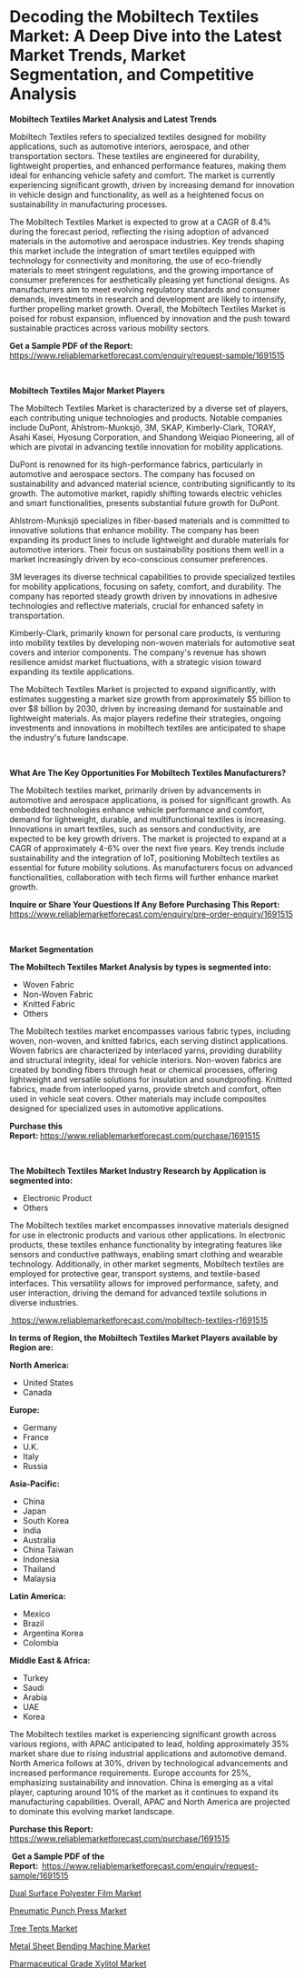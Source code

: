 <p><h1>Decoding the Mobiltech Textiles Market: A Deep Dive into the Latest Market Trends, Market Segmentation, and Competitive Analysis</h1></p><p><strong>Mobiltech Textiles Market Analysis and Latest Trends</strong></p>
<p><p>Mobiltech Textiles refers to specialized textiles designed for mobility applications, such as automotive interiors, aerospace, and other transportation sectors. These textiles are engineered for durability, lightweight properties, and enhanced performance features, making them ideal for enhancing vehicle safety and comfort. The market is currently experiencing significant growth, driven by increasing demand for innovation in vehicle design and functionality, as well as a heightened focus on sustainability in manufacturing processes.</p><p>The Mobiltech Textiles Market is expected to grow at a CAGR of 8.4% during the forecast period, reflecting the rising adoption of advanced materials in the automotive and aerospace industries. Key trends shaping this market include the integration of smart textiles equipped with technology for connectivity and monitoring, the use of eco-friendly materials to meet stringent regulations, and the growing importance of consumer preferences for aesthetically pleasing yet functional designs. As manufacturers aim to meet evolving regulatory standards and consumer demands, investments in research and development are likely to intensify, further propelling market growth. Overall, the Mobiltech Textiles Market is poised for robust expansion, influenced by innovation and the push toward sustainable practices across various mobility sectors.</p></p>
<p><strong>Get a Sample PDF of the Report:&nbsp;</strong> <a href="https://www.reliablemarketforecast.com/enquiry/request-sample/1691515?utm_campaign=1129&utm_medium=2&utm_source=Github&utm_content=ia&utm_term=18102024&utm_id=mobiltech-textiles">https://www.reliablemarketforecast.com/enquiry/request-sample/1691515</a></p>
<p>&nbsp;</p>
<p><strong>Mobiltech Textiles Major Market Players</strong></p>
<p><p>The Mobiltech Textiles Market is characterized by a diverse set of players, each contributing unique technologies and products. Notable companies include DuPont, Ahlstrom-Munksjö, 3M, SKAP, Kimberly-Clark, TORAY, Asahi Kasei, Hyosung Corporation, and Shandong Weiqiao Pioneering, all of which are pivotal in advancing textile innovation for mobility applications.</p><p>DuPont is renowned for its high-performance fabrics, particularly in automotive and aerospace sectors. The company has focused on sustainability and advanced material science, contributing significantly to its growth. The automotive market, rapidly shifting towards electric vehicles and smart functionalities, presents substantial future growth for DuPont.</p><p>Ahlstrom-Munksjö specializes in fiber-based materials and is committed to innovative solutions that enhance mobility. The company has been expanding its product lines to include lightweight and durable materials for automotive interiors. Their focus on sustainability positions them well in a market increasingly driven by eco-conscious consumer preferences.</p><p>3M leverages its diverse technical capabilities to provide specialized textiles for mobility applications, focusing on safety, comfort, and durability. The company has reported steady growth driven by innovations in adhesive technologies and reflective materials, crucial for enhanced safety in transportation.</p><p>Kimberly-Clark, primarily known for personal care products, is venturing into mobility textiles by developing non-woven materials for automotive seat covers and interior components. The company's revenue has shown resilience amidst market fluctuations, with a strategic vision toward expanding its textile applications.</p><p>The Mobiltech Textiles Market is projected to expand significantly, with estimates suggesting a market size growth from approximately $5 billion to over $8 billion by 2030, driven by increasing demand for sustainable and lightweight materials. As major players redefine their strategies, ongoing investments and innovations in mobiltech textiles are anticipated to shape the industry's future landscape.</p></p>
<p>&nbsp;</p>
<p><strong>What Are The Key Opportunities For Mobiltech Textiles Manufacturers?</strong></p>
<p><p>The Mobiltech textiles market, primarily driven by advancements in automotive and aerospace applications, is poised for significant growth. As embedded technologies enhance vehicle performance and comfort, demand for lightweight, durable, and multifunctional textiles is increasing. Innovations in smart textiles, such as sensors and conductivity, are expected to be key growth drivers. The market is projected to expand at a CAGR of approximately 4-6% over the next five years. Key trends include sustainability and the integration of IoT, positioning Mobiltech textiles as essential for future mobility solutions. As manufacturers focus on advanced functionalities, collaboration with tech firms will further enhance market growth.</p></p>
<p><strong>Inquire or Share Your Questions If Any Before Purchasing This Report:</strong> <a href="https://www.reliablemarketforecast.com/enquiry/pre-order-enquiry/1691515?utm_campaign=1129&utm_medium=2&utm_source=Github&utm_content=ia&utm_term=18102024&utm_id=mobiltech-textiles">https://www.reliablemarketforecast.com/enquiry/pre-order-enquiry/1691515</a></p>
<p>&nbsp;</p>
<p><strong>Market Segmentation</strong></p>
<p><strong>The Mobiltech Textiles Market Analysis by types is segmented into:</strong></p>
<p><ul><li>Woven Fabric</li><li>Non-Woven Fabric</li><li>Knitted Fabric</li><li>Others</li></ul></p>
<p><p>The Mobiltech textiles market encompasses various fabric types, including woven, non-woven, and knitted fabrics, each serving distinct applications. Woven fabrics are characterized by interlaced yarns, providing durability and structural integrity, ideal for vehicle interiors. Non-woven fabrics are created by bonding fibers through heat or chemical processes, offering lightweight and versatile solutions for insulation and soundproofing. Knitted fabrics, made from interlooped yarns, provide stretch and comfort, often used in vehicle seat covers. Other materials may include composites designed for specialized uses in automotive applications.</p></p>
<p><strong>Purchase this Report:&nbsp;</strong><a href="https://www.reliablemarketforecast.com/purchase/1691515?utm_campaign=1129&utm_medium=2&utm_source=Github&utm_content=ia&utm_term=18102024&utm_id=mobiltech-textiles">https://www.reliablemarketforecast.com/purchase/1691515</a></p>
<p>&nbsp;</p>
<p><strong>The Mobiltech Textiles Market Industry Research by Application is segmented into:</strong></p>
<p><ul><li>Electronic Product</li><li>Others</li></ul></p>
<p><p>The Mobiltech textiles market encompasses innovative materials designed for use in electronic products and various other applications. In electronic products, these textiles enhance functionality by integrating features like sensors and conductive pathways, enabling smart clothing and wearable technology. Additionally, in other market segments, Mobiltech textiles are employed for protective gear, transport systems, and textile-based interfaces. This versatility allows for improved performance, safety, and user interaction, driving the demand for advanced textile solutions in diverse industries.</p></p>
<p><a href="https://www.reliablemarketforecast.com/mobiltech-textiles-r1691515?utm_campaign=1129&utm_medium=2&utm_source=Github&utm_content=ia&utm_term=18102024&utm_id=mobiltech-textiles">&nbsp;https://www.reliablemarketforecast.com/mobiltech-textiles-r1691515</a></p>
<p><strong>In terms of Region, the Mobiltech Textiles Market Players available by Region are:</strong></p>
<p>
    <p> <strong> North America: </strong>
        <ul>
            <li>United States</li>
            <li>Canada</li>
        </ul>
        </p> 
    <p> <strong> Europe: </strong>
        <ul>
            <li>Germany</li>
            <li>France</li>
            <li>U.K.</li>
            <li>Italy</li>
            <li>Russia</li>
        </ul>
        </p> 
    <p> <strong> Asia-Pacific: </strong>
        <ul>
            <li>China</li>
            <li>Japan</li>
            <li>South Korea</li>
            <li>India</li>
            <li>Australia</li>
            <li>China Taiwan</li>
            <li>Indonesia</li>
            <li>Thailand</li>
            <li>Malaysia</li>
        </ul>
        </p> 
    <p> <strong> Latin America: </strong>
        <ul>
            <li>Mexico</li>
            <li>Brazil</li>
            <li>Argentina Korea</li>
            <li>Colombia</li>
        </ul>
        </p> 
    <p> <strong> Middle East & Africa: </strong>
        <ul>
            <li>Turkey</li>
            <li>Saudi</li>
            <li>Arabia</li>
            <li>UAE</li>
            <li>Korea</li>
        </ul>
    </p>
    </p>
<p><p>The Mobiltech textiles market is experiencing significant growth across various regions, with APAC anticipated to lead, holding approximately 35% market share due to rising industrial applications and automotive demand. North America follows at 30%, driven by technological advancements and increased performance requirements. Europe accounts for 25%, emphasizing sustainability and innovation. China is emerging as a vital player, capturing around 10% of the market as it continues to expand its manufacturing capabilities. Overall, APAC and North America are projected to dominate this evolving market landscape.</p></p>
<p><strong>Purchase this Report: </strong><a href="https://www.reliablemarketforecast.com/purchase/1691515?utm_campaign=1129&utm_medium=2&utm_source=Github&utm_content=ia&utm_term=18102024&utm_id=mobiltech-textiles">https://www.reliablemarketforecast.com/purchase/1691515</a></p>
<p>&nbsp;<strong>Get a Sample PDF of the Report:&nbsp;&nbsp;</strong><a href="https://www.reliablemarketforecast.com/enquiry/request-sample/1691515?utm_campaign=1129&utm_medium=2&utm_source=Github&utm_content=ia&utm_term=18102024&utm_id=mobiltech-textiles">https://www.reliablemarketforecast.com/enquiry/request-sample/1691515</a></p>
<p><strong></strong></p>
<p><p><a href="https://github.com/thorburnr6sr/Market-Research-Report-List-1/blob/main/dual-surface-polyester-film-market.md?utm_campaign=1129&utm_medium=2&utm_source=Github&utm_content=ia&utm_term=18102024&utm_id=mobiltech-textiles">Dual Surface Polyester Film Market</a></p><p><a href="https://issuu.com/reportprime-2/docs/pneumatic-punch-press-market-size-2_53a16dce79a528?utm_campaign=1129&utm_medium=2&utm_source=Github&utm_content=ia&utm_term=18102024&utm_id=mobiltech-textiles">Pneumatic Punch Press Market</a></p><p><a href="https://www.linkedin.com/pulse/tree-tents-landscape-product-spectrum-market-trajectories-2024-2031-mryte?utm_campaign=1129&utm_medium=2&utm_source=Github&utm_content=ia&utm_term=18102024&utm_id=mobiltech-textiles">Tree Tents Market</a></p><p><a href="https://issuu.com/reportprime-2/docs/metal-sheet-bending-machine-market-_f59c84e7b162c4?utm_campaign=1129&utm_medium=2&utm_source=Github&utm_content=ia&utm_term=18102024&utm_id=mobiltech-textiles">Metal Sheet Bending Machine Market</a></p><p><a href="https://github.com/loanv6asmitty/Market-Research-Report-List-1/blob/main/pharmaceutical-grade-xylitol-market.md?utm_campaign=1129&utm_medium=2&utm_source=Github&utm_content=ia&utm_term=18102024&utm_id=mobiltech-textiles">Pharmaceutical Grade Xylitol Market</a></p></p>